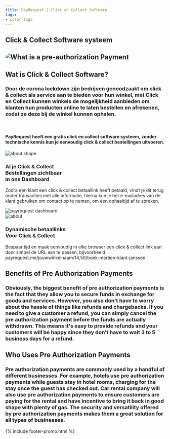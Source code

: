 ```yaml
---
title: PayRequest | Clikc en Collect Software
tags:
- color-logo
---
```


<section class="breadcrumb-area">
         <div class="breadcrumb-shape"></div>
         <div class="container">
            <div class="row">
               <div class="col-lg-12">
                  <div class="breadcrumb-inn">
                     <div class="section-title wow fadeInUp" data-wow-duration="1s" data-wow-delay="0.3s" style="visibility: visible; animation-duration: 1s; animation-delay: 0.3s; animation-name: fadeInUp;">
                       <h2>Click & Collect
<span>Software systeem</span></h2>
                     </div>
                  </div>
               </div>
            </div>
         </div>
</section>



<section class="about-page-section section_100">
         <div class="container">
            <div class="row">
               <div class="col-lg-12">
                  
</div>
            </div>
            <div class="row align-items-center">
               <div class="col-lg-5 lg-1">
                  <div class="about-page-left wow fadeInLeft" data-wow-duration="1s" data-wow-delay="0.5s" style="visibility: visible; animation-duration: 1s; animation-delay: 0.5s; animation-name: fadeInLeft;">
                     <h2 class="mr-5"><div class="">
 <img src="https://payrequest.io/assets/logos/Square%20Logo%20CMYK.svg" alt="What is a pre-authorization Payment" style="
    border-radius: 20px;
">
                     </div></h2>
                  </div>
               </div>
               <div class="col-lg-6">
                  <div class="about-page-text wow fadeInRight" data-wow-duration="1s" data-wow-delay="0.6s" style="visibility: visible; animation-duration: 1s; animation-delay: 0.6s; animation-name: fadeInRight;">
                     <div class="section-title wow fadeInUp" data-wow-duration="1s" data-wow-delay="0.3s" style="visibility: visible; animation-duration: 1s; animation-delay: 0.3s; animation-name: fadeInUp;">
                     <h2>Wat is 
<span>Click & Collect Software?</span>

</h2>
                  </div>

<h3>
Door de corona lockdown zijn bedrijven genoodzaakt om click & collect als service aan te bieden voor hun winkel, met Click en Collect kunnen winkels de mogelijkheid aanbieden om klanten hun producten online te laten bestellen en afrekenen, zodat ze deze bij de winkel kunnen ophalen.

</h3>

<br>

<h4> PayRequest heeft een gratis click en collect software systeem, zonder technische kennis kun je eenvoudig click & collect bestellingen uitvoeren. </h4>

</div>
</div>
</div>
</div>
</section>
      
<section class="about-section">
         <!-- Top Shape Start -->
         <div class="about-top-shape">
            <img src="http://themescare.com/demos/robofume-view/assets/img/about-shape.png" alt="about shape">
         </div>
         <!-- Top Shape End -->
         <!-- Bottom Shape Start -->

 <!-- Bottom Shape End -->
 <!-- About Top Start -->
<div class="about-top section_100">
            <div class="container">
             <div class="row align-items-center">
                  <div class="col-lg-6">
<div class="about-left wow fadeInLeft" data-wow-duration="1s" data-wow-delay="0.2s" style="visibility: visible; animation-duration: 1s; animation-delay: 0.2s; animation-name: fadeInLeft;">
<h3>Al je Click &amp; Collect<br>Bestellingen zichtbaar<br>in ons Dashboard</h3>
<p>Zodra een klant een click &amp; collect betaallink heeft betaald, vindt je dit terug onder transacties met alle informatie, hierna kun je het e-mailadres van de klant gebruiken om contact op te nemen, om een ophaaltijd af te spreken.
</p>
                      
</div>
</div>
<div class="col-lg-6">
<div class="about-right wow fadeInRight" data-wow-duration="1s" data-wow-delay="0.3s" style="visibility: visible; animation-duration: 1s; animation-delay: 0.3s; animation-name: fadeInRight;">
  <img src="https://payrequest.io/assets/img/banners/payrequest-dashboard-v2.png" alt="payrequest dashboard">
                     </div>
</div>
    </div>
 </div>
 </div>
 <!-- About Top End -->
 <!-- About Bottom Start -->
 <div class="about-bottom section_b_100">
            <div class="container">
          <div class="row align-items-center">
                  <div class="col-lg-6">
                     <div class="about-right wow fadeInLeft" data-wow-duration="1s" data-wow-delay="0.2s" style="visibility: visible; animation-duration: 1s; animation-delay: 0.2s; animation-name: fadeInLeft;">
                        <img src="https://ph-files.imgix.net/1bc052d0-8494-4055-8c79-9ee65c25f08e.png?auto=format&amp;auto=compress&amp;codec=mozjpeg&amp;cs=strip&amp;w=675.5555555555555&amp;h=380&amp;fit=max&amp;dpr=2" alt="about">
                     </div>
                  </div>
                  <div class="col-lg-6">
                     <div class="about-left wow fadeInRight" data-wow-duration="1s" data-wow-delay="0.3s" style="visibility: visible; animation-duration: 1s; animation-delay: 0.3s; animation-name: fadeInRight;">
 <h3>Dynamische betaallinks
<br>Voor Click &amp; Collect</h3>
                        <p>Bespaar tijd en maak eenvoudig in elke browser een click &amp; collect link aan door simpel de URL aan te passen, bijvoorbeeld:  payrequest.me/jouwwinkelnaam/14,50/boek-martien-klant-janssen
</p>
                       
</div>
                  </div>
 </div>
 </div>
 </div>
 <!-- About Bottom End -->
</section>
      
<section class="about-page-section section_100">
         <div class="container">
            <div class="row">
               <div class="col-lg-12">
                  
</div>
            </div>
            <div class="row align-items-center">
               <div class="col-lg-10">
                  <div class="about-page-text wow fadeInRight" data-wow-duration="1s" data-wow-delay="0.6s" style="visibility: visible; animation-duration: 1s; animation-delay: 0.6s; animation-name: fadeInRight;">
                     <div class="section-title wow fadeInUp" data-wow-duration="1s" data-wow-delay="0.3s" style="visibility: visible; animation-duration: 1s; animation-delay: 0.3s; animation-name: fadeInUp;">
                     <h2>Benefits of 
<span>Pre Authorization Payments</span>

</h2>
                  </div>

<h3>Obviously, the biggest benefit of pre authorization payments is the fact that they allow you to secure funds in exchange for goods and services. However, you also don't have to worry about the hassle of things like refunds and chargebacks. If you need to give a customer a refund, you can simply cancel the pre authorization payment before the funds are actually withdrawn. This means it's easy to provide refunds and your customers will be happy since they don't have to wait 3 to 5 business days for a refund.
</h3>


</div>
</div>
</div>
</div>
</section>  

<section class="about-page-section section_100">
<div class="container">
<div class="row">
<div class="col-lg-12">            
</div>
</div>
<div class="row align-items-center">
<div class="col-lg-10">
<div class="about-page-text wow fadeInRight" data-wow-duration="1s" data-wow-delay="0.6s" style="visibility: visible; animation-duration: 1s; animation-delay: 0.6s; animation-name: fadeInRight;">
<div class="section-title wow fadeInUp" data-wow-duration="1s" data-wow-delay="0.3s" style="visibility: visible; animation-duration: 1s; animation-delay: 0.3s; animation-name: fadeInUp;">
<h2>Who Uses 
<span>Pre Authorization Payments</span>
</h2>
</div>

<h3>Pre authorization payments are commonly used by a handful of different businesses. For example, hotels use pre authorization payments while guests stay in hotel rooms, charging for the stay once the guest has checked out. Car rental company will also use pre authorization payments to ensure customers are paying for the rental and have incentive to bring it back in good shape with plenty of gas. The security and versatility offered by pre authorization payments makes them a great solution for all types of businesses.
</h3>

</div>
</div>
</div>
</div>
</section>
      
{% include footer-promo.html %}